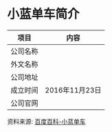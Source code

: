 # 小蓝单车简介

|项目|内容|
|-----|-----|
|公司名称||
|外文名称||
|公司地址||
|成立时间|2016年11月23日|
|公司官网||

资料来源: 
[百度百科-小蓝单车](https://baike.baidu.com/item/%E5%B0%8F%E8%93%9D%E5%8D%95%E8%BD%A6)